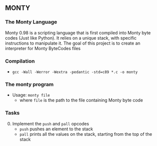 ## MONTY

### The Monty Language
Monty 0.98 is a scripting language that is first compiled into Monty byte codes (Just like Python). It relies on a unique stack, with specific instructions to manipulate it. The goal of this project is to create an interpreter for Monty ByteCodes files

### Compilation
- ```gcc -Wall -Werror -Wextra -pedantic -std=c89 *.c -o monty```

### The monty program
* Usage: ```monty file``` <br>
  - where ```file``` is the path to the file containing Monty byte code

### Tasks
0. Implement the ```push``` and ```pall``` opcodes <br>
   - ```push``` pushes an element to the stack <br>
   - ```pall``` prints all the values on the stack, starting from the top of the stack
